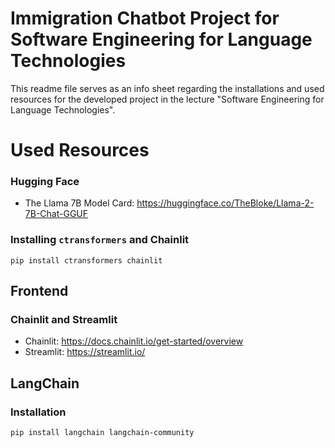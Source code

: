 # Immigration Chatbot Project for Software Engineering for Language Technologies
This readme file serves as an info sheet regarding the installations and used resources for the developed project in the lecture "Software Engineering for Language Technologies". 

# Used Resources

### Hugging Face
* The Llama 7B Model Card: https://huggingface.co/TheBloke/Llama-2-7B-Chat-GGUF

###  Installing `ctransformers` and Chainlit
```
pip install ctransformers chainlit
```

## Frontend
### Chainlit and Streamlit
 * Chainlit: https://docs.chainlit.io/get-started/overview
 * Streamlit: https://streamlit.io/

## LangChain

### Installation
```
pip install langchain langchain-community
```

